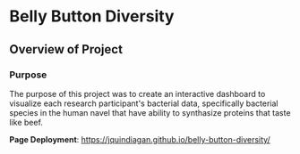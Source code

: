 # Belly Button Diversity

## Overview of Project

### Purpose

The purpose of this project was to create an interactive dashboard to visualize each research participant's bacterial data, specifically bacterial species in the human navel that have ability to synthasize proteins that taste like beef.

**Page Deployment**: <a href="https://jquindiagan.github.io/belly-button-diversity/" target=_blank>https://jquindiagan.github.io/belly-button-diversity/</a>